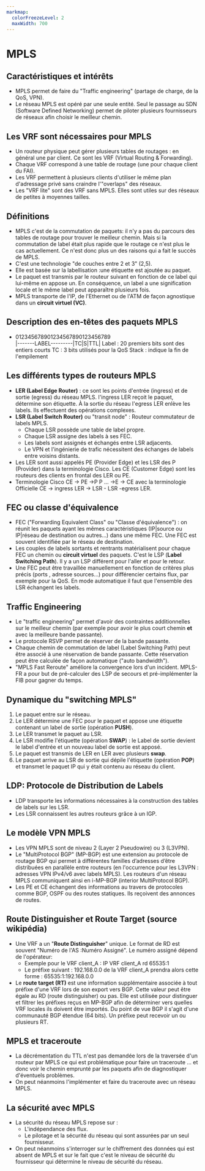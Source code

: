 ```yaml
---
markmap:
  colorFreezeLevel: 2
  maxWidth: 700
---
```


# MPLS

## Caractéristiques et intérêts


- MPLS permet de faire du "Traffic engineering" (partage de charge, de la QoS, VPN).
- Le réseau MPLS est opéré par une seule entité. Seul le passage au SDN (Software Defined Networking) permet de piloter plusieurs fournisseurs de réseaux afin choisir le meilleur chemin.


## Les VRF sont nécessaires pour MPLS

 - Un routeur physique peut gérer plusieurs tables de routages : en général une par client. Ce sont les VRF (Virtual Routing & Forwarding).
 - Chaque VRF correspond à une table de routage (une pour chaque client du FAI). 
 - Les VRF permettent à plusieurs clients d'utiliser le même plan d'adressage privé sans craindre l'"overlaps" des réseaux. 
 - Les "VRF lite" sont des VRF sans MPLS. Elles sont utiles sur des réseaux de petites à moyennes tailles.

## Définitions 

- MPLS c'est de la commutation de paquets: il n'y a pas du parcours des tables de routage pour trouver le meilleur chemin. Mais si la commutation de label était plus rapide que le routage ce n'est plus le cas actuellement. Ce n'est donc plus un des raisons qui a fait le succès de MPLS.
- C'est une technologie "de couches entre 2 et 3" (2,5).
- Elle est basée sur la labellisation :une étiquette est ajoutée au paquet.
- Le paquet est transmis par le routeur suivant en fonction de ce label qui lui-même en appose un. En conséquence, un label a une signification locale et le même label peut apparaître plusieurs fois.
- MPLS transporte de l'IP, de l'Ethernet ou de l'ATM de façon agnostique dans un **circuit virtuel (VC)**.

 
## Description des en-têtes des paquets MPLS

- 012345678901234567890123456789  
 |-------LABEL---------|TC|S|TTL|
  Label : 20 premiers bits sont des entiers courts
  TC : 3 bits utilisés pour la QoS
  Stack : indique la fin de l'empilement

## Les différents types de routeurs MPLS

- **LER (Label Edge Router)** : ce sont les points d'entrée (ingress) et de sortie (egress) du réseau MPLS. l'ingress LER reçoit le paquet, détermine son étiquette. À la sortie du réseau l'egress LER enlève les labels. Ils effectuent des opérations complexes.
- **LSR (Label Switch Router)** ou "transit node" : Routeur commutateur de labels MPLS. 
  - Chaque LSR possède une table de label propre.
  - Chaque LSR assigne des labels à ses FEC.
  - Les labels sont assignés et échangés entre LSR adjacents.
  - Le VPN et l'ingénierie de trafic nécessitent des échanges de labels entre voisins distants.
- Les LER sont aussi appelés PE (Provider Edge) et les LSR des P (Provider) dans la terminologie Cisco. Les CE (Customer Edge) sont les routeurs des clients en frontal des LER ou PE.
- Terminologie Cisco
  CE -> PE  →P  P ... →E -> CE
  avec la terminologie Officielle
  CE -> ingress LER -> LSR - LSR -egress LER.

## FEC ou classe d'équivalence

- FEC ("Forwarding Equivalent Class" ou "Classe d'équivalence") : on réunit les paquets ayant les mêmes caractéristiques (IP|source ou IP|réseau de destination ou autres...) dans une même FEC. Une FEC est souvent identifiée par le réseau de destination.
- Les couples de labels sortants et rentrants matérialisent pour chaque FEC un chemin ou **circuit virtuel** des paquets. C'est le LSP (**Label Switching Path**). Il y a un LSP différent pour l'aller et pour le retour.
- Une FEC peut être travaillée manuellement en fonction de critères plus précis (ports , adresse sources...) pour différencier certains flux, par exemple pour la QoS. En mode automatique il faut que l'ensemble des LSR échangent les labels.

## Traffic Engineering

- Le "traffic engineering" permet d'avoir des contraintes additionnelles sur le meilleur chemin (par exemple pour avoir le plus court chemin **et** avec la meilleure bande passante).
- Le protocole RSVP permet de réserver de la bande passante.
- Chaque chemin de commutation de label (Label Switching Path) peut être associé à une réservation de bande passante. Cette réservation peut être calculée de façon automatique ("auto bandwidth").
- "MPLS Fast Reroute" améliore la convergence lors d'un incident. MPLS-FR a pour but de pré-calculer des LSP de secours et pré-implémenter la FIB pour gagner du temps.


## Dynamique du "switching MPLS"

  1. Le paquet entre sur le réseau.
  2. Le LER détermine une FEC pour le paquet et appose une étiquette contenant un label de sortie (opération **PUSH**).
  3. Le LER transmet le paquet au LSR.
  4. Le LSR modifie l'étiquette (opération **SWAP**) : le Label de sortie devient le label d'entrée et un nouveau label de sortie est apposé.
  5. Le paquet est transmis de LER en LER avec plusieurs **swap**.
  6. Le paquet arrive au LSR de sortie qui dépile l'étiquette (opération **POP**) et transmet le paquet IP qui y était contenu au réseau du client.


## LDP: Protocole de Distribution de Labels

- LDP transporte les informations nécessaires à la construction des tables de labels sur les LSR.
- Les LSR connaissent les autres routeurs grâce à un IGP.

## Le modèle VPN MPLS 


- Les VPN MPLS sont de niveau 2 (Layer 2 Pseudowire) ou 3 (L3VPN).
- Le "MultiProtocol BGP" (MP-BGP) est une extension au protocole de routage BGP qui permet à différentes familles d’adresses d’être distribuées en parallèle entre routeurs (en l'occurrence pour les L3VPN : adresses VPN IPv4/v6 avec labels MPLS). Les routeurs d'un réseau MPLS communiquent ainsi en i-MP-BGP (interior MultiProtocol BGP). 
- Les PE et CE échangent des informations au travers de protocoles comme BGP, OSPF ou des routes statiques. Ils reçoivent des annonces de routes.


## Route Distinguisher et Route Target (source wikipédia)

- Une VRF a un "**Route Distinguisher**" unique. Le format de RD est souvent "Numéro de l'AS :Numéro Assigné". Le numéro assigné dépend de l'opérateur:
    -  Exemple pour le VRF client_A :
    IP VRF client_A rd 65535:1
    - Le préfixe suivant : 192.168.0.0 de la VRF client_A prendra alors cette forme :
    65535:1:192.168.0.0
- Le **route target (RT)** est une information supplémentaire associée à tout préfixe d'une VRF lors de son export vers BGP. Cette valeur peut être égale au RD (route distinguisher) ou pas. Elle est utilisée pour distinguer et filtrer les préfixes reçus en MP-BGP afin de déterminer vers quelles VRF locales ils doivent être importés. Du point de vue BGP il s'agit d'une communauté BGP étendue (64 bits). Un préfixe peut recevoir un ou plusieurs RT. 

## MPLS et traceroute

- La décrémentation du TTL n'est pas demandée lors de la traversée d'un routeur par MPLS  ce qui est problématique pour faire un traceroute ... et donc voir le chemin emprunté par les paquets afin de diagnostiquer d'éventuels problèmes.
- On peut néanmoins l'implémenter et faire du traceroute avec un réseau MPLS.

## La sécurité avec MPLS

- La sécurité du réseau MPLS repose sur :
  - L'indépendance des flux.
  - Le pilotage et la sécurité du réseau qui sont assurées par un seul fournisseur. 
- On peut néanmoins s'interroger sur le chiffrement des données qui est absent de MPLS et sur le fait que c'est le niveau de sécurité du fournisseur qui détermine le niveau de sécurité du réseau.
  
